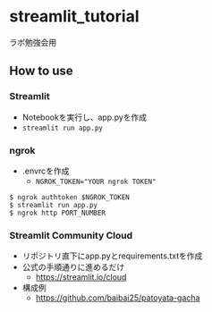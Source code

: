 # streamlit_tutorial
ラボ勉強会用

## How to use
### Streamlit
- Notebookを実行し、app.pyを作成
- `streamlit run app.py `

### ngrok
- .envrcを作成
  - `NGROK_TOKEN="YOUR ngrok TOKEN"`

```
$ ngrok authtoken $NGROK_TOKEN
$ streamlit run app.py
$ ngrok http PORT_NUMBER
```

### Streamlit Community Cloud
- リポジトリ直下にapp.pyとrequirements.txtを作成
- 公式の手順通りに進めるだけ
  - https://streamlit.io/cloud
- 構成例
  - https://github.com/baibai25/patoyata-gacha
